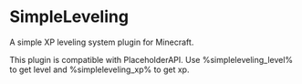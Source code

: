 # SimpleLeveling
A simple XP leveling system plugin for Minecraft.

This plugin is compatible with PlaceholderAPI. Use %simpleleveling_level% to get level and %simpleleveling_xp% to get xp.
